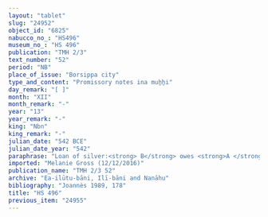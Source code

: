```yaml
---
layout: "tablet"
slug: "24952"
object_id: "6825"
nabucco_no_: "HS496"
museum_no_: "HS 496"
publication: "TMH 2/3"
text_number: "52"
period: "NB"
place_of_issue: "Borsippa city"
type_and_content: "Promissory notes ina muẖẖi"
day_remark: "[ ]"
month: "XII"
month_remark: "-"
year: "13"
year_remark: "-"
king: "Nbn"
king_remark: "-"
julian_date: "542 BCE"
julian_date_year: "542"
paraphrase: "Loan of silver:<strong> B</strong> owes <strong>A </strong>[x] shekels of silver. He will give the silver without interest (<em>hubullu</em>) in Ayyār (II). 2 witnesses and the scribe.<br /> &nbsp;<br /> <strong>A</strong> = &Scaron;umu-ukīn/Bēl-ibni//Ilī-bāni; <strong>B</strong> = Nādinu/Lūṣi-ana-nūr-Marduk//Ilī-bāni; Scribe = Arad-Bēl/&Scaron;ūzubu//Rē&rsquo;&ucirc;<br /> &nbsp;"
imported: "Melanie Gross (12/12/2016)"
publication_name: "TMH 2/3 52"
archive: "Ea-ilūtu-bāni, Ilī-bāni and Nanāhu"
bibliography: "Joannès 1989, 178"
title: "HS 496"
previous_item: "24955"
---
```

